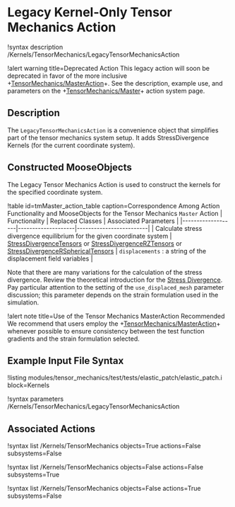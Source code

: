 # Legacy Kernel-Only Tensor Mechanics Action

!syntax description /Kernels/TensorMechanics/LegacyTensorMechanicsAction

!alert warning title=Deprecated Action
This legacy action will soon be deprecated in favor of the more inclusive
+[TensorMechanics/MasterAction](/Master/index.md)+.
See the description, example use, and parameters on the
+[TensorMechanics/Master](/Master/index.md)+ action system page.

## Description

The `LegacyTensorMechanicsAction` is a convenience object that simplifies part of
the tensor mechanics system setup. It adds StressDivergence Kernels (for the
current coordinate system).

## Constructed MooseObjects

The Legacy Tensor Mechanics Action is used to construct the kernels for the
specified coordinate system.

!table id=tmMaster_action_table caption=Correspondence Among Action Functionality and MooseObjects for the Tensor Mechanics `Master` Action
| Functionality     | Replaced Classes   | Associated Parameters   |
|-------------------|--------------------|-------------------------|
| Calculate stress divergence equilibrium for the given coordinate system | [StressDivergenceTensors](/StressDivergenceTensors.md) or [StressDivergenceRZTensors](/StressDivergenceRZTensors.md) or [StressDivergenceRSphericalTensors](/StressDivergenceRSphericalTensors.md) | `displacements` : a string of the displacement field variables |

Note that there are many variations for the calculation of the stress divergence.
Review the theoretical introduction for the
[Stress Divergence](tensor_mechanics/StressDivergence.md).
Pay particular attention to the setting of the `use_displaced_mesh` parameter
discussion; this parameter depends on the strain formulation used in the simulation.

!alert note title=Use of the Tensor Mechanics MasterAction Recommended
We recommend that users employ the +[TensorMechanics/MasterAction](/Master/index.md)+
whenever possible to ensure consistency between the test function gradients and
the strain formulation selected.

## Example Input File Syntax

!listing modules/tensor_mechanics/test/tests/elastic_patch/elastic_patch.i block=Kernels

!syntax parameters /Kernels/TensorMechanics/LegacyTensorMechanicsAction

## Associated Actions

!syntax list /Kernels/TensorMechanics objects=True actions=False subsystems=False

!syntax list /Kernels/TensorMechanics objects=False actions=False subsystems=True

!syntax list /Kernels/TensorMechanics objects=False actions=True subsystems=False
